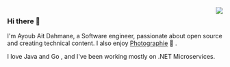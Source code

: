 <img src="https://github.com/aitdahmane/aitdahmane/master/emoji.png" align="right">

### Hi there 👋
I'm Ayoub Ait Dahmane, a Software engineer, passionate about open source and creating technical content. I also enjoy [Photographie](https://instagram.com/tswira.jpeg) 📸 .

I love Java and Go , and I've been working mostly on .NET Microservices. 



<!-- 
Here's some projects I'm excited about right now:

- [Minicli](https://github.com/minicli/minicli) - A minimalist framework for command-line centric PHP apps.
- [Streamaru](https://github.com/erikaheidi/streamaru) - An experimental collection of tools for live streaming with OBS.
--> 